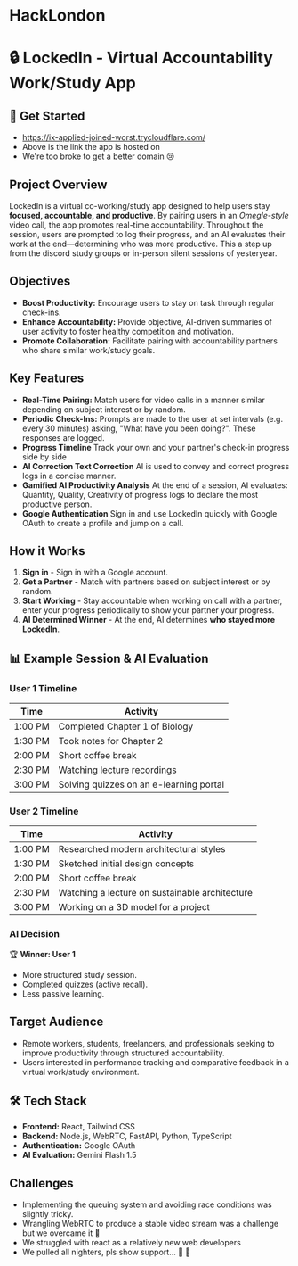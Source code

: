 # HackLondon

# 🔒 LockedIn - Virtual Accountability Work/Study App

## 🎉 **Get Started**
- https://ix-applied-joined-worst.trycloudflare.com/
- Above is the link the app is hosted on
- We're too broke to get a better domain 😢


## Project Overview
LockedIn is a virtual co-working/study app designed to help users stay **focused, accountable, and productive**. By pairing users in an *Omegle-style* video call, the app promotes real-time accountability. Throughout the session, users are prompted to log their progress, and an AI evaluates their work at the end—determining who was more productive. This a step up from the discord study groups or in-person silent sessions of yesteryear.

## Objectives
- **Boost Productivity:** Encourage users to stay on task through regular check-ins.
- **Enhance Accountability:** Provide objective, AI-driven summaries of user activity to foster healthy competition and motivation.
- **Promote Collaboration:** Facilitate pairing with accountability partners who share similar work/study goals.

## Key Features
- **Real-Time Pairing:** Match users for video calls in a manner similar depending on subject interest or by random.
- **Periodic Check-Ins:** Prompts are made to the user at set intervals (e.g. every 30 minutes) asking, "What have you been doing?". These responses are logged.
- **Progress Timeline** Track your own and your partner's check-in progress side by side
- **AI Correction Text Correction** AI is used to convey and correct progress logs in a concise manner.
- **Gamified AI Productivity Analysis** At the end of a session, AI evaluates: Quantity, Quality, Creativity of progress logs to declare the most productive person.
- **Google Authentication** Sign in and use LockedIn quickly with Google OAuth to create a profile and jump on a call.

## How it Works
1. **Sign in** - Sign in with a Google account.
2. **Get a Partner** - Match with partners based on subject interest or by random.
3. **Start Working** - Stay accountable when working on call with a partner, enter your progress periodically to show your partner your progress.
4. **AI Determined Winner** - At the end, AI determines **who stayed more LockedIn**.

## 📊 **Example Session & AI Evaluation**

### **User 1 Timeline**
| Time  | Activity |
|-------|---------|
| 1:00 PM | Completed Chapter 1 of Biology |
| 1:30 PM | Took notes for Chapter 2 |
| 2:00 PM | Short coffee break |
| 2:30 PM | Watching lecture recordings |
| 3:00 PM | Solving quizzes on an e-learning portal |

### **User 2 Timeline**
| Time  | Activity |
|-------|---------|
| 1:00 PM | Researched modern architectural styles |
| 1:30 PM | Sketched initial design concepts |
| 2:00 PM | Short coffee break |
| 2:30 PM | Watching a lecture on sustainable architecture |
| 3:00 PM | Working on a 3D model for a project |

### **AI Decision**
🏆 **Winner: User 1**
- More structured study session.
- Completed quizzes (active recall).
- Less passive learning.

## Target Audience
- Remote workers, students, freelancers, and professionals seeking to improve productivity through structured accountability.
- Users interested in performance tracking and comparative feedback in a virtual work/study environment.

## 🛠 **Tech Stack**
- **Frontend:** React, Tailwind CSS
- **Backend:** Node.js, WebRTC, FastAPI, Python, TypeScript
- **Authentication:** Google OAuth
- **AI Evaluation:** Gemini Flash 1.5

## **Challenges**
- Implementing the queuing system and avoiding race conditions was slightly tricky.
- Wrangling WebRTC to produce a stable video stream was a challenge but we overcame it 💪
- We struggled with react as a relatively new web developers
- We pulled all nighters, pls show support... 🫠 🙏
